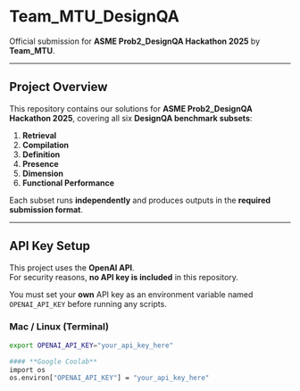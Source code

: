 # **Team_MTU_DesignQA**  
Official submission for **ASME Prob2_DesignQA Hackathon 2025** by **Team_MTU**.  

---

## **Project Overview**  
This repository contains our solutions for **ASME Prob2_DesignQA Hackathon 2025**, covering all six **DesignQA benchmark subsets**:  

1. **Retrieval**  
2. **Compilation**  
3. **Definition**  
4. **Presence**  
5. **Dimension**  
6. **Functional Performance**  

Each subset runs **independently** and produces outputs in the **required submission format**.  

---

## **API Key Setup**  
This project uses the **OpenAI API**.  
For security reasons, **no API key is included** in this repository.  

You must set your **own** API key as an environment variable named `OPENAI_API_KEY` before running any scripts.  

### **Mac / Linux (Terminal)**  
```bash
export OPENAI_API_KEY="your_api_key_here"

#### **Google Coolab**  
import os
os.environ["OPENAI_API_KEY"] = "your_api_key_here"


